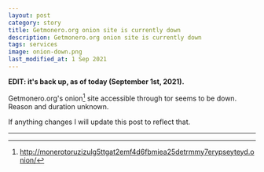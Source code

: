 ```yaml
---
layout: post
category: story
title: Getmonero.org onion site is currently down
description: Getmonero.org onion site is currently down
tags: services
image: onion-down.png
last_modified_at: 1 Sep 2021
---
```


**EDIT: it's back up, as of today (September 1st, 2021).**

Getmonero.org's onion[^1] site accessible through tor seems to be down. Reason and duration unknown.

If anything changes I will update this post to reflect that.

---

[^1]: http://monerotoruzizulg5ttgat2emf4d6fbmiea25detrmmy7erypseyteyd.onion/
